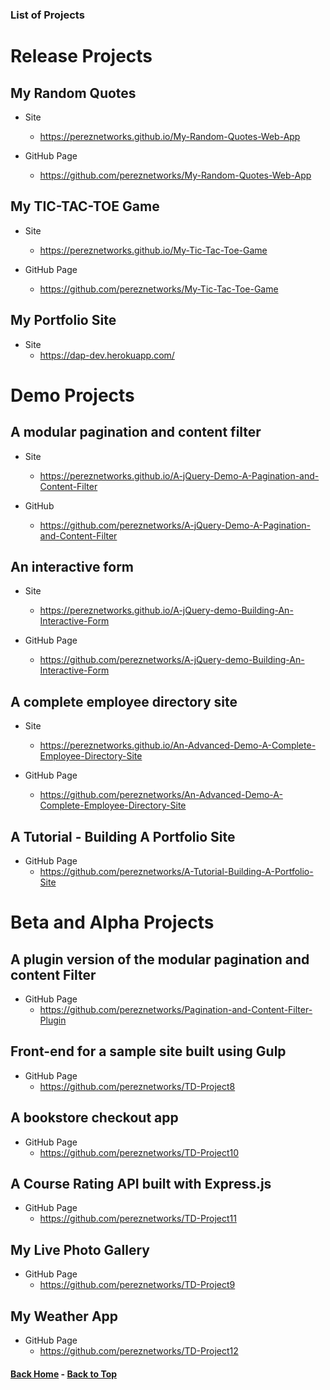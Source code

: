 ### List of Projects

# Release Projects

## My Random Quotes

  - Site
    - https://pereznetworks.github.io/My-Random-Quotes-Web-App

  - GitHub Page
    - https://github.com/pereznetworks/My-Random-Quotes-Web-App

## My TIC-TAC-TOE Game

  - Site
    - https://pereznetworks.github.io/My-Tic-Tac-Toe-Game

  - GitHub Page
    - https://github.com/pereznetworks/My-Tic-Tac-Toe-Game

## My Portfolio Site

  - Site
    - https://dap-dev.herokuapp.com/

# Demo Projects

## A modular pagination and content filter

  - Site
    - https://pereznetworks.github.io/A-jQuery-Demo-A-Pagination-and-Content-Filter

  - GitHub
    - https://github.com/pereznetworks/A-jQuery-Demo-A-Pagination-and-Content-Filter

## An interactive form

  - Site
    - https://pereznetworks.github.io/A-jQuery-demo-Building-An-Interactive-Form

  - GitHub Page
    - https://github.com/pereznetworks/A-jQuery-demo-Building-An-Interactive-Form

## A complete employee directory site

  - Site
    - https://pereznetworks.github.io/An-Advanced-Demo-A-Complete-Employee-Directory-Site

  - GitHub Page
    - https://github.com/pereznetworks/An-Advanced-Demo-A-Complete-Employee-Directory-Site

## A Tutorial - Building A Portfolio Site

  - GitHub Page
    - https://github.com/pereznetworks/A-Tutorial-Building-A-Portfolio-Site

# Beta and Alpha Projects

## A plugin version of the modular pagination and content Filter

  - GitHub Page
    - https://github.com/pereznetworks/Pagination-and-Content-Filter-Plugin

## Front-end for a sample site built using Gulp

  - GitHub Page
    - https://github.com/pereznetworks/TD-Project8

## A bookstore checkout app

  - GitHub Page
    - https://github.com/pereznetworks/TD-Project10

## A Course Rating API built with Express.js

  - GitHub Page
    - https://github.com/pereznetworks/TD-Project11

## My Live Photo Gallery

  - GitHub Page
    - https://github.com/pereznetworks/TD-Project9

## My Weather App

  - GitHub Page
    - https://github.com/pereznetworks/TD-Project12

#### [Back Home](README.md) - [Back to Top](#list-of-projects)
